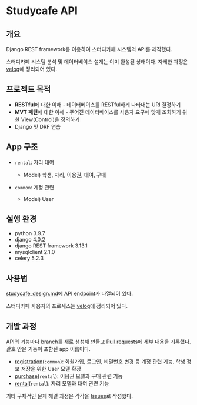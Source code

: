 # Studycafe API



## 개요

Django REST framework를 이용하여 스터디카페 시스템의 API를 제작했다.

스터디카페 시스템 분석 및 데이터베이스 설계는 이미 완성된 상태이다. 자세한 과정은 [velog](https://velog.io/@azzurri21/series/MySQL)에 정리되어 있다.



## 프로젝트 목적

- **RESTful**에 대한 이해 - 데이터베이스를 RESTful하게 나타내는 URI 결정하기
- **MVT 패턴**에 대한 이해 - 주어진 데이터베이스를 사용자 요구에 맞게 조회하기 위한 View(Control)을 정의하기
- Django 및 DRF 연습



## App 구조

- `rental`: 자리 대여
  - Model) 학생, 자리, 이용권, 대여, 구매
  
- `common`: 계정 관련
  - Model) User
    <!--- `board`: 피드백 게시판-->
  
  

## 실행 환경

- python 3.9.7
- django 4.0.2
- django REST framework 3.13.1
- mysqlclient 2.1.0
- celery 5.2.3



## 사용법

[studycafe_design.md](https://github.com/jseop-lim/studycafe-api/blob/main/docs/studycafe_design.md)에 API endpoint가 나열되어 있다.

스터디카페 사용자의 프로세스는 [velog](https://velog.io/@azzurri21/MySQL-%EC%8A%A4%ED%84%B0%EB%94%94%EC%B9%B4%ED%8E%98-%EA%B4%80%EB%A6%AC%EC%8B%9C%EC%8A%A4%ED%85%9C-%EA%B0%9C%EB%B0%9C-2-%EC%8B%9C%EC%8A%A4%ED%85%9C-%EB%B6%84%EC%84%9D#process)에 정리되어 있다.



## 개발 과정

API의 기능마다 branch를 새로 생성해 만들고 [Pull requests](https://github.com/jseop-lim/studycafe-api/pulls)에 세부 내용을 기록했다. 괄호 안은 기능이 포함된 app 이름이다.

* [registration](https://github.com/jseop-lim/studycafe-api/pull/8)(`common`): 회원가입, 로그인, 비밀번호 변경 등 계정 관련 기능, 학생 정보 저장을 위한 User 모델 확장
* [purchase](https://github.com/jseop-lim/studycafe-api/pull/19)(`rental`): 이용권 모델과 구매 관련 기능
* [rental]()(`rental`): 자리 모델과 대여 관련 기능

기타 구체적인 문제 해결 과정은 각각을 [Issues](https://github.com/jseop-lim/studycafe-api/issues?q=is%3Aissue)로 작성했다.

